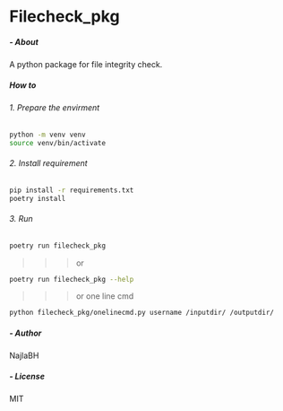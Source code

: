 # Filecheck_pkg
##### - About
A python package for file integrity check.



##### How to 

###### 1. Prepare the envirment
```bash
python -m venv venv
source venv/bin/activate
```

###### 2. Install requirement
```bash
pip install -r requirements.txt
poetry install 
```


###### 3. Run
```bash
poetry run filecheck_pkg
```
>>> or
```bash
poetry run filecheck_pkg --help
```
>>> or one line cmd
```bash
python filecheck_pkg/onelinecmd.py username /inputdir/ /outputdir/
```

##### - Author
NajlaBH

##### -  License
MIT
